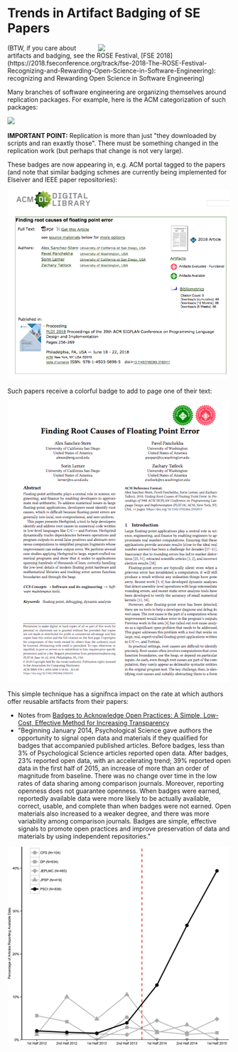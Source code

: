
# Trends in Artifact Badging of SE Papers

<img src="etc/img/rose.png" width=300 align=right>
(BTW, if you care about artifacts and badging, see the ROSE Festival, [FSE 2018](https://2018.fseconference.org/track/fse-2018-The-ROSE-Festival-Recognizing-and-Rewarding-Open-Science-in-Software-Engineering):  recognizing and Rewarding Open Science in Software Engineering)


Many 
branches of software engineering  are organizing themselves 
around replication packages. 
For example, here is the ACM categorization of
such packages:

<img src="etc/img/acm.png" width=600>

**IMPORTANT POINT:** Replication is more than just "they downloaded by scripts and ran exaxtly those". There must be something changed in the replication work (but perhaps that change is not very large).



These badges are now appearing in, e.g. ACM portal tagged to the papers
(and note that similar badging schmes are currently being implemented for Elseiver and IEEE paper
repositories):

<img src="etc/img/eg1.png" width=500>

Such papers receive a colorful badge to add to page one of their text:

<img src="etc/img/eg2.png" width=500>

This simple technique has a signifnca impact on the rate
at which authors offer reusable artifacts from their papers:


- Notes from [Badges to Acknowledge Open Practices: A Simple, Low-Cost, Effective Method for Increasing Transparency](https://journals.plos.org/plosbiology/article?id=10.1371/journal.pbio.1002456)
- "Beginning January 2014, Psychological Science gave authors the opportunity to signal open data and materials if they qualified for badges that accompanied published articles. Before badges, less than 3% of Psychological Science articles reported open data. After badges, 23% reported open data, with an accelerating trend; 39% reported open data in the first half of 2015, an increase of more than an order of magnitude from baseline. There was no change over time in the low rates of data sharing among comparison journals. Moreover, reporting openness does not guarantee openness. When badges were earned, reportedly available data were more likely to be actually available, correct, usable, and complete than when badges were not earned. Open materials also increased to a weaker degree, and there was more variability among comparison journals. Badges are simple, effective signals to promote open practices and improve preservation of data and materials by using independent repositories."


<img src="etc/img/increase.png" width=500>
